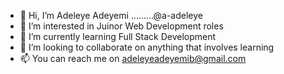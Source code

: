 - 👋 Hi, I’m Adeleye Adeyemi .........@a-adeleye
- 👀 I’m interested in Juinor Web Development roles
- 🌱 I’m currently learning Full Stack Development
- 💞️ I’m looking to collaborate on anything that involves learning
- 📫 You can reach me on adeleyeadeyemib@gmail.com

<!---
a-adeleye/a-adeleye is a ✨ special ✨ repository because its `README.md` (this file) appears on your GitHub profile.
You can click the Preview link to take a look at your changes.
--->
